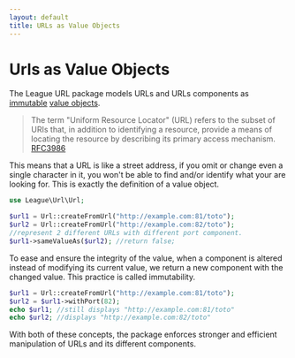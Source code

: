 ```yaml
---
layout: default
title: URLs as Value Objects
---
```


# Urls as Value Objects

The League URL package models URLs and URLs components as [immutable](http://en.wikipedia.org/wiki/Immutable_object) [value objects](http://en.wikipedia.org/wiki/Value_object).

> The term "Uniform Resource Locator" (URL) refers to the subset of URIs that, in addition to identifying a resource, provide a means of locating the resource by describing its primary access mechanism. [RFC3986](http://tools.ietf.org/html/rfc3986#section-1.1.3)

This means that a URL is like a street address, if you omit or change even a single character in it, you won't be able to find and/or identify what your are looking for. This is exactly the definition of a value object.

~~~php
use League\Url\Url;

$url1 = Url::createFromUrl("http://example.com:81/toto");
$url2 = Url::createFromUrl("http://example.com:82/toto");
//represent 2 different URLs with different port component.
$url1->sameValueAs($url2); //return false;
~~~

To ease and ensure the integrity of the value, when a component is altered instead of modifying its current value, we return a new component with the changed value. This practice is called immutability.

~~~php
$url1 = Url::createFromUrl("http://example.com:81/toto");
$url2 = $url1->withPort(82);
echo $url1; //still displays "http://example.com:81/toto"
echo $url2; //displays "http://example.com:82/toto"
~~~

With both of these concepts, the package enforces stronger and efficient manipulation of URLs and its different components.